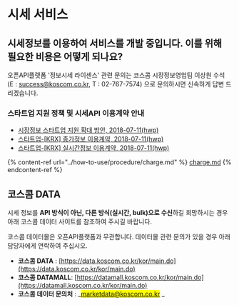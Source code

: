 # 시세 서비스

## 시세정보를 이용하여 서비스를 개발 중입니다. 이를 위해 필요한 비용은 어떻게 되나요?

오픈API플랫폼 '정보시세 라이센스' 관련 문의는 코스콤 시장정보영업팀 이상원 수석 (E : [success@koscom.co.kr](mailto:success@koscom.co.kr), T : 02-767-7574) 으로 문의하시면 신속하게 답변 드리겠습니다.

### &#x20;  **스타트업 지원 정책 및 시세API 이용계약 안내**

* &#x20;[시장정보 스타트업 지원 확대 방안, 2018-07-11(hwp)](https://developers.koscom.co.kr/resources/documentation/Support\_Startup\_Plan-Market\_Information\_180702.hwp)
* &#x20;[스타트업-\[KRX\] 종가정보 이용계약, 2018-07-11(hwp)](https://developers.koscom.co.kr/resources/documentation/Contract\_Startup\_\[KRX]ClosingPrice.hwp)
* &#x20;[스타트업-\[KRX\] 실시간정보 이용계약, 2018-07-11(hwp)](https://developers.koscom.co.kr/resources/documentation/Contract\_Startup\_\[KRX]RealTime.hwp)

{% content-ref url="../how-to-use/procedure/charge.md" %}
[charge.md](../how-to-use/procedure/charge.md)
{% endcontent-ref %}

## 코스콤 DATA

시세 정보를 **API 방식이 아닌, 다른 방식(실시간, bulk)으로 수신**하길 희망하시는 경우 아래 코스콤 데이터 사이트를 참조하여 주시길 바랍니다.&#x20;

코스콤 데이터몰은 오픈API플랫폼과 무관합니다. 데이터몰 관련 문의가 있을 경우 아래 담당자에게 연락하여 주십시오.

* **코스콤 DATA** : [https://data.koscom.co.kr/kor/main.do](https://data.koscom.co.kr/kor/main.do)
* **코스콤 DATAMALL**: [https://datamall.koscom.co.kr/kor/main.do](https://datamall.koscom.co.kr/kor/main.do)
* **코스콤 데이터 문의처** : _<mark style="color:blue;">marketdata@koscom.co.kr</mark> _&#x20;

